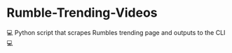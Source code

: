 # Rumble-Trending-Videos
💻 Python script that scrapes Rumbles trending page and outputs to the CLI 💻
